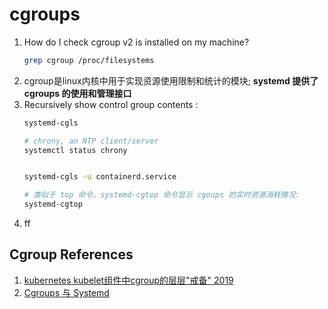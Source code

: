 # cgroups

1. How do I check cgroup v2 is installed on my machine?
    ```bash
    grep cgroup /proc/filesystems

    ```
2. cgroup是linux内核中用于实现资源使用限制和统计的模块; **systemd 提供了 cgroups 的使用和管理接口**
3. Recursively show control group contents :
    ```bash
    systemd-cgls

    # chrony, an NTP client/server
    systemctl status chrony


    systemd-cgls -u containerd.service

    # 类似于 top 命令，systemd-cgtop 命令显示 cgoups 的实时资源消耗情况:
    systemd-cgtop
    ```
4. ff



## Cgroup References
1. [kubernetes kubelet组件中cgroup的层层"戒备" 2019](https://www.cnblogs.com/gaorong/p/11716907.html)
2. [Cgroups 与 Systemd](https://www.cnblogs.com/sparkdev/p/9523194.html)